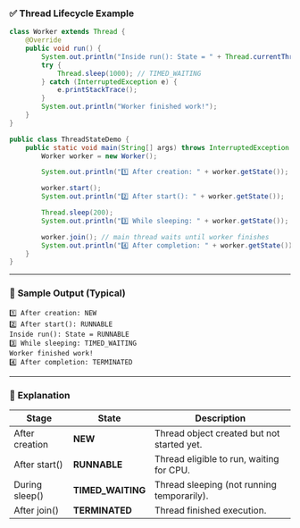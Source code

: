 ### ✅ **Thread Lifecycle Example**

```java
class Worker extends Thread {
    @Override
    public void run() {
        System.out.println("Inside run(): State = " + Thread.currentThread().getState()); // RUNNABLE
        try {
            Thread.sleep(1000); // TIMED_WAITING
        } catch (InterruptedException e) {
            e.printStackTrace();
        }
        System.out.println("Worker finished work!");
    }
}

public class ThreadStateDemo {
    public static void main(String[] args) throws InterruptedException {
        Worker worker = new Worker();

        System.out.println("1️⃣ After creation: " + worker.getState()); // NEW

        worker.start();
        System.out.println("2️⃣ After start(): " + worker.getState());  // RUNNABLE

        Thread.sleep(200);
        System.out.println("3️⃣ While sleeping: " + worker.getState()); // TIMED_WAITING (inside sleep)

        worker.join(); // main thread waits until worker finishes
        System.out.println("4️⃣ After completion: " + worker.getState()); // TERMINATED
    }
}
```

---

### 🧾 **Sample Output (Typical)**

```
1️⃣ After creation: NEW
2️⃣ After start(): RUNNABLE
Inside run(): State = RUNNABLE
3️⃣ While sleeping: TIMED_WAITING
Worker finished work!
4️⃣ After completion: TERMINATED
```

---

### 🧠 **Explanation**

|Stage|State|Description|
|---|---|---|
|After creation|**NEW**|Thread object created but not started yet.|
|After start()|**RUNNABLE**|Thread eligible to run, waiting for CPU.|
|During sleep()|**TIMED_WAITING**|Thread sleeping (not running temporarily).|
|After join()|**TERMINATED**|Thread finished execution.|
